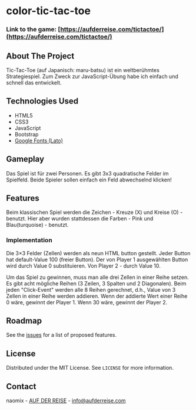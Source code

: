 # color-tic-tac-toe

### Link to the game: [https://aufderreise.com/tictactoe/](https://aufderreise.com/tictactoe/)

## About The Project

Tic-Tac-Toe (auf Japanisch: maru-batsu) ist ein weltberühmtes Strategiespiel. Zum Zweck zur JavaScript-Übung habe ich einfach und schnell das entwickelt.

## Technologies Used 

* HTML5
* CSS3
* JavaScript
* Bootstrap
* [Google Fonts (Lato)](https://fonts.google.com/specimen/Lato)

## Gameplay

Das Spiel ist für zwei Personen. Es gibt 3x3 quadratische Felder im Spielfeld. Beide Spieler sollen einfach ein Feld abwechselnd klicken!


## Features

Beim klassischen Spiel werden die Zeichen - Kreuze (X) und Kreise (O) - benutzt. Hier aber wurden stattdessen die Farben - Pink und Blau(turquoise) - benutzt. <br>

### Implementation

Die 3×3 Felder (Zellen) werden als neun HTML button gestellt. Jeder Button hat default-Value 100 (freier Button). Der von Player 1 ausgewählten Button wird durch Value 0 substituieren. Von Player 2 - durch Value 10.<br>

Um das Spiel zu gewinnen, muss man alle drei Zellen in einer Reihe setzen. Es gibt acht mögliche Reihen (3 Zeilen, 3 Spalten und 2 Diagonalen). Beim jeden "Click-Event" werden alle 8 Reihen gerechnet, d.h., Value von 3 Zellen in einer Reihe werden addieren. Wenn der addierte Wert einer Reihe 0 wäre, gewinnt der Player 1. Wenn 30 wäre, gewinnt der Player 2. 


## Roadmap

See the [issues](https://github.com/nao-mix/color-tic-tac-toe/issues) for a list of proposed features.


## License

Distributed under the MIT License. See `LICENSE` for more information.


## Contact

naomix - [AUF DER REISE](https://aufderreise.com/) - info@aufderreise.com

